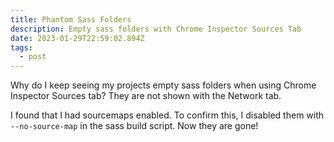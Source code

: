 ```yaml
---
title: Phantom Sass Folders
description: Empty sass folders with Chrome Inspector Sources Tab
date: 2023-01-29T22:59:02.894Z
tags:
  - post
---
```


W﻿hy do I keep seeing my projects empty sass folders when using Chrome Inspector Sources tab? They are not shown with the Network tab.

I﻿ found that I had sourcemaps enabled. To confirm this, I disabled them with `--no-source-map` in the sass build script. Now they are gone!
